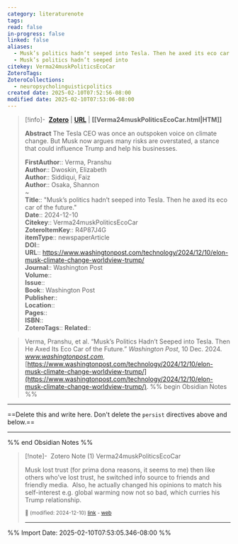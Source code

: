 ```yaml
---
category: literaturenote
tags: 
read: false
in-progress: false
linked: false
aliases:
  - Musk’s politics hadn’t seeped into Tesla. Then he axed its eco car of the future.
  - Musk’s politics hadn’t seeped into
citekey: Verma24muskPoliticsEcoCar
ZoteroTags: 
ZoteroCollections:
  - neuropsycholinguisticpolitics
created date: 2025-02-10T07:52:56-08:00
modified date: 2025-02-10T07:53:06-08:00
---
```


> [!info]- &nbsp;[**Zotero**](zotero://select/library/items/R4P87J4G)   | [**URL**](https://www.washingtonpost.com/technology/2024/12/10/elon-musk-climate-change-worldview-trump/) | **[[Verma24muskPoliticsEcoCar.html|HTM]]**
>
> 
> **Abstract**
> The Tesla CEO was once an outspoken voice on climate change. But Musk now argues many risks are overstated, a stance that could influence Trump and help his businesses.
> 
> 
> **FirstAuthor**:: Verma, Pranshu  
> **Author**:: Dwoskin, Elizabeth  
> **Author**:: Siddiqui, Faiz  
> **Author**:: Osaka, Shannon  
~    
> **Title**:: "Musk’s politics hadn’t seeped into Tesla. Then he axed its eco car of the future."  
> **Date**:: 2024-12-10  
> **Citekey**:: Verma24muskPoliticsEcoCar  
> **ZoteroItemKey**:: R4P87J4G  
> **itemType**:: newspaperArticle  
> **DOI**::   
> **URL**:: https://www.washingtonpost.com/technology/2024/12/10/elon-musk-climate-change-worldview-trump/  
> **Journal**:: Washington Post  
> **Volume**::   
> **Issue**::   
> **Book**:: Washington Post  
> **Publisher**::   
> **Location**::    
> **Pages**::   
> **ISBN**::   
> **ZoteroTags**:: 
> **Related**:: 

> Verma, Pranshu, et al. “Musk’s Politics Hadn’t Seeped into Tesla. Then He Axed Its Eco Car of the Future.” _Washington Post_, 10 Dec. 2024. _www.washingtonpost.com_, [https://www.washingtonpost.com/technology/2024/12/10/elon-musk-climate-change-worldview-trump/](https://www.washingtonpost.com/technology/2024/12/10/elon-musk-climate-change-worldview-trump/).
%% begin Obsidian Notes %%
___
==Delete this and write here.  Don't delete the `persist` directives above and below.==
___
%% end Obsidian Notes %%

> [!note]- &nbsp;Zotero Note (1)
> Verma24muskPoliticsEcoCar
> 
> Musk lost trust (for prima dona reasons, it seems to me) then like others who’ve lost trust, he switched info source to friends and friendly media.  Also, he actually changed his opinions to match his self-interest e.g. global warming now not so bad, which curries his Trump relationship.
> 
> <small>📝️ (modified: 2024-12-10) [link](zotero://select/library/items/X66S3F6I) - [web](http://zotero.org/users/60638/items/X66S3F6I)</small>
>  
> ---



%% Import Date: 2025-02-10T07:53:05.346-08:00 %%
